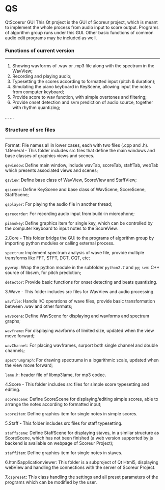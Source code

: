 QS
==

QtScoerur GUI
This Qt project is the GUI of Scoreur project, which is meant to implement the whole process from audio input to score output.
Programs of algorithm group runs under this GUI. Other basic functions of common audio edit programs may be included as well.

### Functions of current version
---
1. Showing wavforms of .wav or .mp3 file along with the spectrum in the WavView;
2. Recording and playing audio;
3. Typesetting the scores according to formatted input (pitch & duration);
4. Simulating the piano keyboard in KeyScene, allowing input the notes from computer keyboard;
5. Provide score to wav function, with simple overtones and filtering;
6. Provide onset detection and svm prediction of audio source, together with rhythm quantizing;
> 
... ...


### Structure of src files
---
Format: File names all in lower cases, each with two files (.cpp and .h).<br />
1.General - This folder includes src files that define the main windows and base classes of graphics views and scenes.
> 
`qswindow`: Define main window, include wavTab, scoreTab, staffTab, webTab which presents associated views and scenes;
> 
`qsview`: Define base class of WavView, ScoreView and StaffView;
> 
`qsscene`: Define KeyScene and base class of WavScene, ScoreScene, StaffScene;
> 
`qsplayer`: For playing the audio file in another thread;
> 
`qsrecorder`: For recording audio input from build-in microphone;
> 
`pianokey`: Define graphics item for single key, which can be controlled by the computer keyboard to input notes to the ScoreView.

2.Core - This folder bridge the GUI to the programs of algorithm group by importing python modules or calling external process.
> 
`spectrum`: Implement spectrum analysis of wave file, provide multiple transforms like FFT, STFT, DCT, CQT, etc;
> 
`pywrap`: Wrap the python module in the subfolder `python2.7` and `py`;
`svm`:  C++ source of libsvm, for pitch prediction;
> 
`detector`: Provide basic functions for onset detecting and beats quantizing.

3.Wave - This folder includes src files for WavView and audio processing.
> 
`wavfile`: Handle I/O operations of wave files, provide basic transformation between .wav and other formats;
> 
`wavscene`: Define WavScene for displaying and wavforms and spectrum graphs;
> 
`wavframe`: For displaying wavforms of limited size, updated when the view move forward;
> 
`wavChannel`: For placing wavframes, surport both single channel and double channels; 
> 
`spectrumgraph`: For drawing spectrums in a logarithmic scale, updated when the view move forward;
> 
`lame.h`: header file of libmp3lame, for mp3 codec.

4.Score - This folder includes src files for simple score typesetting and editing.
> 
 `scorescene`: Define ScoreScene for displaying/editing simple scores, able to arrange the notes according to formatted input;
> 
 `scoreitem`: Define graphics item for single notes in simple scores.

5.Staff - This folder includes src files for staff typesetting.
> 
`staffscene`: Define StaffScene for displaying staves, in a similar structure as ScoreScene, which has not been finished
(a web version supported by js backend is available on webpage of Scoreur Project);
> 
`staffitem`: Define graphics item for single notes in staves.

6.html5applicationviewer: This folder is a subproject of Qt Html5, displaying webView and handling the connections with the server of Scoreur Project.

7.`qspreset`: This class handling the settings and all preset parameters of the programs which can be modified by the user.
